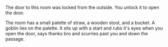 The door to this room was locked from the outside. You unlock it to open the door. 

The room has a small palette of straw, a wooden stool, and a bucket. A goblin lies on the palette. It sits up with a start and rubs it's eyes when you open the door, says thanks bro and scurries past you and down the passage. 